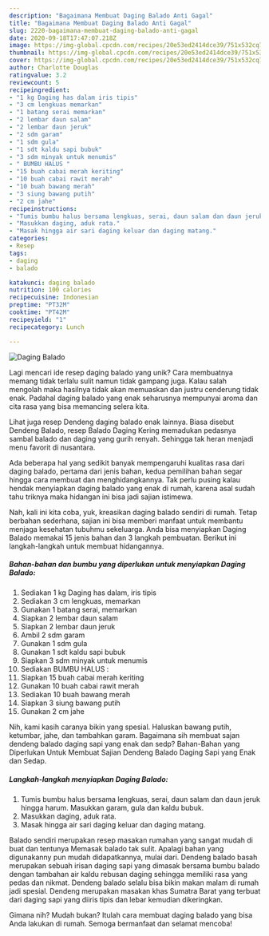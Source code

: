 ```yaml
---
description: "Bagaimana Membuat Daging Balado Anti Gagal"
title: "Bagaimana Membuat Daging Balado Anti Gagal"
slug: 2220-bagaimana-membuat-daging-balado-anti-gagal
date: 2020-09-18T17:47:07.218Z
image: https://img-global.cpcdn.com/recipes/20e53ed2414dce39/751x532cq70/daging-balado-foto-resep-utama.jpg
thumbnail: https://img-global.cpcdn.com/recipes/20e53ed2414dce39/751x532cq70/daging-balado-foto-resep-utama.jpg
cover: https://img-global.cpcdn.com/recipes/20e53ed2414dce39/751x532cq70/daging-balado-foto-resep-utama.jpg
author: Charlotte Douglas
ratingvalue: 3.2
reviewcount: 5
recipeingredient:
- "1 kg Daging has dalam iris tipis"
- "3 cm lengkuas memarkan"
- "1 batang serai memarkan"
- "2 lembar daun salam"
- "2 lembar daun jeruk"
- "2 sdm garam"
- "1 sdm gula"
- "1 sdt kaldu sapi bubuk"
- "3 sdm minyak untuk menumis"
- " BUMBU HALUS "
- "15 buah cabai merah keriting"
- "10 buah cabai rawit merah"
- "10 buah bawang merah"
- "3 siung bawang putih"
- "2 cm jahe"
recipeinstructions:
- "Tumis bumbu halus bersama lengkuas, serai, daun salam dan daun jeruk hingga harum. Masukkan garam, gula dan kaldu bubuk."
- "Masukkan daging, aduk rata."
- "Masak hingga air sari daging keluar dan daging matang."
categories:
- Resep
tags:
- daging
- balado

katakunci: daging balado 
nutrition: 100 calories
recipecuisine: Indonesian
preptime: "PT32M"
cooktime: "PT42M"
recipeyield: "1"
recipecategory: Lunch

---
```



![Daging Balado](https://img-global.cpcdn.com/recipes/20e53ed2414dce39/751x532cq70/daging-balado-foto-resep-utama.jpg)

Lagi mencari ide resep daging balado yang unik? Cara membuatnya memang tidak terlalu sulit namun tidak gampang juga. Kalau salah mengolah maka hasilnya tidak akan memuaskan dan justru cenderung tidak enak. Padahal daging balado yang enak seharusnya mempunyai aroma dan cita rasa yang bisa memancing selera kita.

Lihat juga resep Dendeng daging balado enak lainnya. Biasa disebut Dendeng Balado, resep Balado Daging Kering memadukan pedasnya sambal balado dan daging yang gurih renyah. Sehingga tak heran menjadi menu favorit di nusantara.

Ada beberapa hal yang sedikit banyak mempengaruhi kualitas rasa dari daging balado, pertama dari jenis bahan, kedua pemilihan bahan segar hingga cara membuat dan menghidangkannya. Tak perlu pusing kalau hendak menyiapkan daging balado yang enak di rumah, karena asal sudah tahu triknya maka hidangan ini bisa jadi sajian istimewa.


Nah, kali ini kita coba, yuk, kreasikan daging balado sendiri di rumah. Tetap berbahan sederhana, sajian ini bisa memberi manfaat untuk membantu menjaga kesehatan tubuhmu sekeluarga. Anda bisa menyiapkan Daging Balado memakai 15 jenis bahan dan 3 langkah pembuatan. Berikut ini langkah-langkah untuk membuat hidangannya.

<!--inarticleads1-->

##### Bahan-bahan dan bumbu yang diperlukan untuk menyiapkan Daging Balado:

1. Sediakan 1 kg Daging has dalam, iris tipis
1. Sediakan 3 cm lengkuas, memarkan
1. Gunakan 1 batang serai, memarkan
1. Siapkan 2 lembar daun salam
1. Siapkan 2 lembar daun jeruk
1. Ambil 2 sdm garam
1. Gunakan 1 sdm gula
1. Gunakan 1 sdt kaldu sapi bubuk
1. Siapkan 3 sdm minyak untuk menumis
1. Sediakan  BUMBU HALUS :
1. Siapkan 15 buah cabai merah keriting
1. Gunakan 10 buah cabai rawit merah
1. Sediakan 10 buah bawang merah
1. Siapkan 3 siung bawang putih
1. Gunakan 2 cm jahe


Nih, kami kasih caranya bikin yang spesial. Haluskan bawang putih, ketumbar, jahe, dan tambahkan garam. Bagaimana sih membuat sajan dendeng balado daging sapi yang enak dan sedp? Bahan-Bahan yang Diperlukan Untuk Membuat Sajian Dendeng Balado Daging Sapi yang Enak dan Sedap. 

<!--inarticleads2-->

##### Langkah-langkah menyiapkan Daging Balado:

1. Tumis bumbu halus bersama lengkuas, serai, daun salam dan daun jeruk hingga harum. Masukkan garam, gula dan kaldu bubuk.
1. Masukkan daging, aduk rata.
1. Masak hingga air sari daging keluar dan daging matang.


Balado sendiri merupakan resep masakan rumahan yang sangat mudah di buat dan tentunya Memasak balado tak sulit. Apalagi bahan yang digunakanny pun mudah didapatkannya, mulai dari. Dendeng balado basah merupakan sebuah irisan daging sapi yang dimasak bersama bumbu balado dengan tambahan air kaldu rebusan daging sehingga memiliki rasa yang pedas dan nikmat. Dendeng balado selalu bisa bikin makan malam di rumah jadi spesial. Dendeng merupakan masakan khas Sumatra Barat yang terbuat dari daging sapi yang diiris tipis dan lebar kemudian dikeringkan. 

Gimana nih? Mudah bukan? Itulah cara membuat daging balado yang bisa Anda lakukan di rumah. Semoga bermanfaat dan selamat mencoba!
